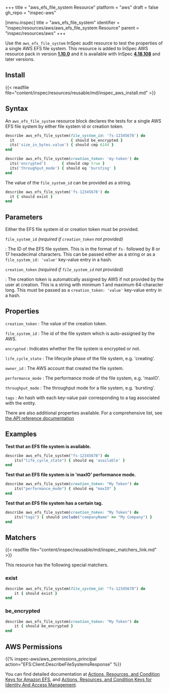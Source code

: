 +++
title = "aws_efs_file_system Resource"
platform = "aws"
draft = false
gh_repo = "inspec-aws"

[menu.inspec]
title = "aws_efs_file_system"
identifier = "inspec/resources/aws/aws_efs_file_system Resource"
parent = "inspec/resources/aws"
+++

Use the `aws_efs_file_system` InSpec audit resource to test the properties of a single AWS EFS file system.
This resource is added to InSpec AWS resource pack in version **[1.10.0](https://github.com/inspec/inspec-aws/releases/tag/v1.10.0)** and it is available with InSpec **[4.18.108](https://github.com/inspec/inspec/releases/tag/v4.18.108)** and later versions. 

## Install

{{< readfile file="content/inspec/resources/reusable/md/inspec_aws_install.md" >}}

## Syntax

An `aws_efs_file_system` resource block declares the tests for a single AWS EFS file system by either file system id or creation token.

```ruby
describe aws_efs_file_system(file_system_id: 'fs-12345678') do
  it                         { should be_encrypted }
  its('size_in_bytes.value') { should cmp 6144 }
end
```

```ruby
describe aws_efs_file_system(creation_token: 'my-token') do
  its('encrypted')       { should cmp true }
  its('throughput_mode') { should eq 'bursting' }
end
```

The value of the `file_system_id` can be provided as a string.  

```ruby
describe aws_efs_file_system('fs-12345678') do
  it { should exist }
end
```

## Parameters

Either the EFS file system id or creation token must be provided.

`file_system_id` _(required if `creation_token` not provided)_

: The ID of the EFS file system. This is in the format of `fs-` followed by 8 or 17 hexadecimal characters.
  This can be passed either as a string or as a `file_system_id: 'value'` key-value entry in a hash.

`creation_token` _(required if `file_system_id` not provided)_

: The creation token is automatically assigned by AWS if not provided by the user at creation. 
  This is a string with minimum 1 and maximum 64-character long.
  This must be passed as a `creation_token: 'value'` key-value entry in a hash.

## Properties

`creation_token`
: The value of the creation token.

`file_system_id`
: The id of the file system which is auto-assigned by the AWS.

`encrypted`
: Indicates whether the file system is encrypted or not.

`life_cycle_state`
: The lifecycle phase of the file system, e.g. 'creating'.

`owner_id`
: The AWS account that created the file system.

`performance_mode`
: The performance mode of the file system, e.g. 'maxIO'.

`throughput_mode`
: The throughput mode for a file system, e.g. 'bursting'.

`tags`
: An hash with each key-value pair corresponding to a tag associated with the entity.

There are also additional properties available. For a comprehensive list, see [the API reference documentation](https://docs.aws.amazon.com/efs/latest/ug/API_FileSystemDescription.html)

## Examples

**Test that an EFS file system is available.**

```ruby
describe aws_efs_file_system("fs-12345678") do
    its("life_cycle_state") { should eq 'available' }
end
```


**Test that an EFS file system is in 'maxIO' performance mode.**

```ruby
describe aws_efs_file_system(creation_token: "My Token") do
    its("performance_mode") { should eq "maxIO" }
end
```

**Test that an EFS file system has a certain tag.**

```ruby
describe aws_efs_file_system(creation_token: "My Token") do
    its("tags") { should include("companyName" => "My Company") }
end
```

## Matchers

{{< readfile file="content/inspec/reusable/md/inspec_matchers_link.md" >}}

This resource has the following special matchers.

### exist

```ruby
describe aws_efs_file_system(file_system_id: "fs-12345678") do
    it { should exist }
end
```

### be_encrypted

```ruby
describe aws_efs_file_system(creation_token: "My Token") do
    it { should be_encrypted }
end
```

## AWS Permissions

{{% inspec-aws/aws_permissions_principal action="EFS:Client:DescribeFileSystemsResponse" %}}

You can find detailed documentation at [Actions, Resources, and Condition Keys for Amazon EFS](https://docs.aws.amazon.com/IAM/latest/UserGuide/list_amazonelasticfilesystem.html), and [Actions, Resources, and Condition Keys for Identity And Access Management](https://docs.aws.amazon.com/IAM/latest/UserGuide/list_identityandaccessmanagement.html).
